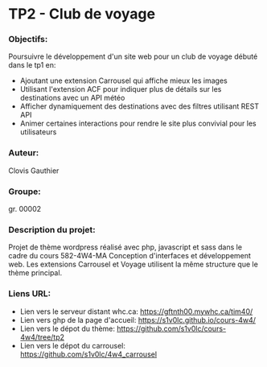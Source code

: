 # TP2 - Club de voyage #

### Objectifs:
Poursuivre le développement d'un site web pour un club de voyage débuté dans le tp1 en:
- Ajoutant une extension Carrousel qui affiche mieux les images
- Utilisant l'extension ACF pour indiquer plus de détails sur les destinations avec un API météo
- Afficher dynamiquement des destinations avec des filtres utilisant REST API
- Animer certaines interactions pour rendre le site plus convivial pour les utilisateurs

### Auteur:
Clovis Gauthier

### Groupe:
gr. 00002

### Description du projet:
Projet de thème wordpress réalisé avec php, javascript et sass dans le cadre du cours 582-4W4-MA Conception d'interfaces et développement web.
Les extensions Carrousel et Voyage utilisent la même structure que le thème principal.

### Liens URL:
- Lien vers le serveur distant whc.ca: https://gftnth00.mywhc.ca/tim40/
- Lien vers ghp de la page d'accueil: https://s1v0lc.github.io/cours-4w4/
- Lien vers le dépot du thème: https://github.com/s1v0lc/cours-4w4/tree/tp2
- Lien vers le dépot du carrousel: https://github.com/s1v0lc/4w4_carrousel